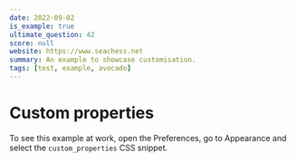 ```yaml
---
date: 2022-09-02
is_example: true
ultimate_question: 42
score: null
website: https://www.seachess.net
summary: An example to showcase customisation.
tags: [test, example, avocado]
---
```

# Custom properties

To see this example at work, open the Preferences, go to Appearance and select the `custom_properties` CSS snippet.
